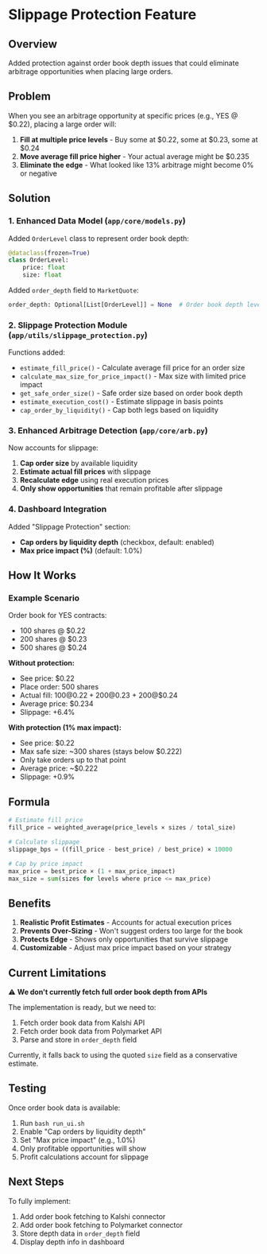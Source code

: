 # Slippage Protection Feature

## Overview
Added protection against order book depth issues that could eliminate arbitrage opportunities when placing large orders.

## Problem
When you see an arbitrage opportunity at specific prices (e.g., YES @ $0.22), placing a large order will:
1. **Fill at multiple price levels** - Buy some at $0.22, some at $0.23, some at $0.24
2. **Move average fill price higher** - Your actual average might be $0.235
3. **Eliminate the edge** - What looked like 13% arbitrage might become 0% or negative

## Solution

### 1. **Enhanced Data Model** (`app/core/models.py`)
Added `OrderLevel` class to represent order book depth:
```python
@dataclass(frozen=True)
class OrderLevel:
    price: float
    size: float
```

Added `order_depth` field to `MarketQuote`:
```python
order_depth: Optional[List[OrderLevel]] = None  # Order book depth levels
```

### 2. **Slippage Protection Module** (`app/utils/slippage_protection.py`)

Functions added:
- `estimate_fill_price()` - Calculate average fill price for an order size
- `calculate_max_size_for_price_impact()` - Max size with limited price impact
- `get_safe_order_size()` - Safe order size based on order book depth
- `estimate_execution_cost()` - Estimate slippage in basis points
- `cap_order_by_liquidity()` - Cap both legs based on liquidity

### 3. **Enhanced Arbitrage Detection** (`app/core/arb.py`)
Now accounts for slippage:
1. **Cap order size** by available liquidity
2. **Estimate actual fill prices** with slippage
3. **Recalculate edge** using real execution prices
4. **Only show opportunities** that remain profitable after slippage

### 4. **Dashboard Integration**
Added "Slippage Protection" section:
- **Cap orders by liquidity depth** (checkbox, default: enabled)
- **Max price impact (%)** (default: 1.0%)

## How It Works

### Example Scenario

Order book for YES contracts:
- 100 shares @ $0.22
- 200 shares @ $0.23
- 500 shares @ $0.24

**Without protection:**
- See price: $0.22
- Place order: 500 shares
- Actual fill: 100@$0.22 + 200@$0.23 + 200@$0.24
- Average price: $0.234
- Slippage: +6.4%

**With protection (1% max impact):**
- See price: $0.22
- Max safe size: ~300 shares (stays below $0.222)
- Only take orders up to that point
- Average price: ~$0.222
- Slippage: +0.9%

## Formula

```python
# Estimate fill price
fill_price = weighted_average(price_levels × sizes / total_size)

# Calculate slippage
slippage_bps = ((fill_price - best_price) / best_price) × 10000

# Cap by price impact
max_price = best_price × (1 + max_price_impact)
max_size = sum(sizes for levels where price <= max_price)
```

## Benefits

1. **Realistic Profit Estimates** - Accounts for actual execution prices
2. **Prevents Over-Sizing** - Won't suggest orders too large for the book
3. **Protects Edge** - Shows only opportunities that survive slippage
4. **Customizable** - Adjust max price impact based on your strategy

## Current Limitations

⚠️ **We don't currently fetch full order book depth from APIs**

The implementation is ready, but we need to:
1. Fetch order book data from Kalshi API
2. Fetch order book data from Polymarket API
3. Parse and store in `order_depth` field

Currently, it falls back to using the quoted `size` field as a conservative estimate.

## Testing

Once order book data is available:
1. Run `bash run_ui.sh`
2. Enable "Cap orders by liquidity depth"
3. Set "Max price impact" (e.g., 1.0%)
4. Only profitable opportunities will show
5. Profit calculations account for slippage

## Next Steps

To fully implement:
1. Add order book fetching to Kalshi connector
2. Add order book fetching to Polymarket connector
3. Store depth data in `order_depth` field
4. Display depth info in dashboard


